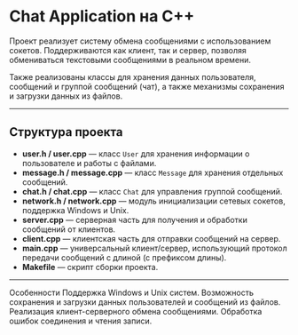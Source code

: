# Chat Application на C++

Проект реализует систему обмена сообщениями с использованием сокетов. Поддерживаются как клиент, так и сервер, позволяя обмениваться текстовыми сообщениями в реальном времени.

Также реализованы классы для хранения данных пользователя, сообщений и группой сообщений (чат), а также механизмы сохранения и загрузки данных из файлов.

---

## Структура проекта

- **user.h / user.cpp** — класс `User` для хранения информации о пользователе и работы с файлами.
- **message.h / message.cpp** — класс `Message` для хранения отдельных сообщений.
- **chat.h / chat.cpp** — класс `Chat` для управления группой сообщений.
- **network.h / network.cpp** — модуль инициализации сетевых сокетов, поддержка Windows и Unix.
- **server.cpp** — серверная часть для получения и обработки сообщений от клиентов.
- **client.cpp** — клиентская часть для отправки сообщений на сервер.
- **main.cpp** — универсальный клиент/сервер, использующий протокол передачи сообщений с длиной (с префиксом длины).
- **Makefile** — скрипт сборки проекта.

---

Особенности
Поддержка Windows и Unix систем.
Возможность сохранения и загрузки данных пользователей и сообщений из файлов.
Реализация клиент-серверного обмена сообщениями.
Обработка ошибок соединения и чтения записи.
